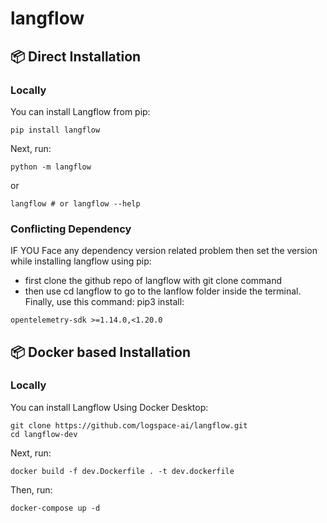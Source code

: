 # langflow

## 📦 Direct Installation
### <b>Locally</b>
You can install Langflow from pip:

```shell
pip install langflow
```

Next, run:

```shell
python -m langflow
```
or
```shell
langflow # or langflow --help
```
### <b>Conflicting Dependency</b>

IF YOU Face any dependency version related problem then set the version while installing langflow using pip:
* first clone the github repo of langflow with git clone command
* then use cd langflow to go to the lanflow folder inside the terminal. Finally, use this command: pip3 install:

```shell
opentelemetry-sdk >=1.14.0,<1.20.0
```



## 📦 Docker based Installation
### <b>Locally</b>
You can install Langflow Using Docker Desktop:

```shell
git clone https://github.com/logspace-ai/langflow.git
cd langflow-dev
```
Next, run:

```shell
docker build -f dev.Dockerfile . -t dev.dockerfile
```
Then, run:
```shell
docker-compose up -d
```
